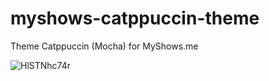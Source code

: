 # myshows-catppuccin-theme
Theme Catppuccin (Mocha) for MyShows.me

![HlSTNhc74r](https://github.com/user-attachments/assets/db776388-e3ad-4724-82e9-761665391097)
